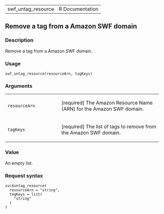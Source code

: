 <table style="width: 100%;">
<tbody>
<tr class="odd">
<td>swf_untag_resource</td>
<td style="text-align: right;">R Documentation</td>
</tr>
</tbody>
</table>

## Remove a tag from a Amazon SWF domain

### Description

Remove a tag from a Amazon SWF domain.

### Usage

    swf_untag_resource(resourceArn, tagKeys)

### Arguments

<table>
<colgroup>
<col style="width: 35%" />
<col style="width: 65%" />
</colgroup>
<tbody>
<tr class="odd">
<td><code id="swf_untag_resource_:_resourceArn">resourceArn</code></td>
<td><p>[required] The Amazon Resource Name (ARN) for the Amazon SWF
domain.</p></td>
</tr>
<tr class="even">
<td><code id="swf_untag_resource_:_tagKeys">tagKeys</code></td>
<td><p>[required] The list of tags to remove from the Amazon SWF
domain.</p></td>
</tr>
</tbody>
</table>

### Value

An empty list.

### Request syntax

    svc$untag_resource(
      resourceArn = "string",
      tagKeys = list(
        "string"
      )
    )
